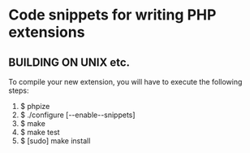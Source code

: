 Code snippets for writing PHP extensions
========================================

BUILDING ON UNIX etc.
---------------------

To compile your new extension, you will have to execute the following steps:

1. $ phpize
2. $ ./configure [--enable--snippets]
3. $ make
4. $ make test
5. $ [sudo] make install
